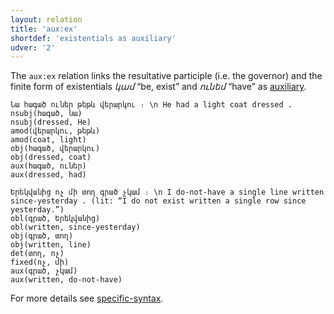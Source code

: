 ```yaml
---
layout: relation
title: 'aux:ех'
shortdef: 'existentials as auxiliary'
udver: '2'
---
```


The `aux:ex` relation links the resultative participle (i.e. the governor) and the finite form of existentials _կամ_ “be, exist” and _ունեմ_ “have” as [auxiliary](AUX).

~~~ sdparse
Նա հագած ուներ թեթև վերարկու ։ \n He had a light coat dressed .
nsubj(հագած, նա)
nsubj(dressed, He)
amod(վերարկու, թեթև)
amod(coat, light)
obj(հագած, վերարկու)
obj(dressed, coat)
aux(հագած, ուներ)
aux(dressed, had)
~~~ 

~~~ sdparse
Երեկվանից ոչ մի տող գրած չկամ ։ \n I do-not-have a single line written since-yesterday . (lit: “I do not exist written a single row since yesterday.”)
obl(գրած, Երեկվանից)
obl(written, since-yesterday)
obj(գրած, տող)
obj(written, line)
det(տող, ոչ)
fixed(ոչ, մի)
aux(գրած, չկամ)
aux(written, do-not-have)
~~~ 

For more details see [specific-syntax](http://universaldependencies.org/hy/overview/specific-syntax.html).
